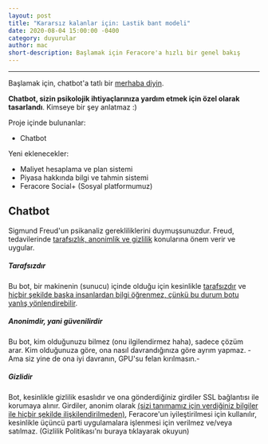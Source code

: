 ```yaml
---
layout: post
title: "Kararsız kalanlar için: Lastik bant modeli"
date: 2020-08-04 15:00:00 -0400
category: duyurular
author: mac
short-description: Başlamak için Feracore'a hızlı bir genel bakış
---
```


-----

Başlamak için, chatbot'a tatlı bir [merhaba diyin](https://www.feracore.com/chatbot).

**Chatbot, sizin psikolojik ihtiyaçlarınıza yardım etmek için özel olarak tasarlandı**. Kimseye bir şey anlatmaz :) 

Proje içinde bulunanlar:

- Chatbot

Yeni eklenecekler:

- Maliyet hesaplama ve plan sistemi
- Piyasa hakkında bilgi ve tahmin sistemi
- Feracore Social+ (Sosyal platformumuz)

Chatbot
-
Sigmund Freud'un psikanaliz gerekliliklerini duymuşsunuzdur. Freud, tedavilerinde <u>tarafsızlık, anonimlik ve gizlilik</u> konularına önem verir ve uygular.

<h5>Tarafsızdır</h5>
Bu bot, bir makinenin (sunucu) içinde olduğu için kesinlikle <u>tarafsızdır</u> ve <u>hiçbir şekilde başka insanlardan bilgi öğrenmez, çünkü bu durum botu yanlış yönlendirebilir</u>.

<h5>Anonimdir, yani güvenilirdir</h5>
Bu bot, kim olduğunuzu bilmez (onu ilgilendirmez haha), sadece çözüm arar. Kim olduğunuza göre, ona nasıl davrandığınıza göre ayrım yapmaz. -Ama siz yine de ona iyi davranın, GPU'su felan kırılmasın.-

<h5>Gizlidir</h5>
Bot, kesinlikle gizlilik esaslıdır ve ona gönderdiğiniz girdiler SSL bağlantısı ile korumaya alınır. Girdiler, anonim olarak <u>(sizi tanımamız için verdiğiniz bilgiler ile hiçbir şekilde ilişkilendirilmeden)</u>, Feracore'un iyileştirilmesi için kullanılır, kesinlikle üçüncü parti uygulamalara işlenmesi için verilmez ve/veya satılmaz. (Gizlilik Politikası'nı buraya tıklayarak okuyun)
